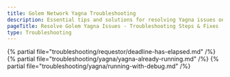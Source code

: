 ```yaml
---
title: Golem Network Yagna Troubleshooting
description: Essential tips and solutions for resolving Yagna issues on the Golem Network.
pageTitle: Resolve Golem Yagna Issues - Troubleshooting Steps & Fixes
type: Troubleshooting
---
```


{% partial file="troubleshooting/requestor/deadline-has-elapsed.md" /%}
{% partial file="troubleshooting/yagna/yagna-already-running.md" /%}
{% partial file="troubleshooting/yagna/running-with-debug.md" /%}
